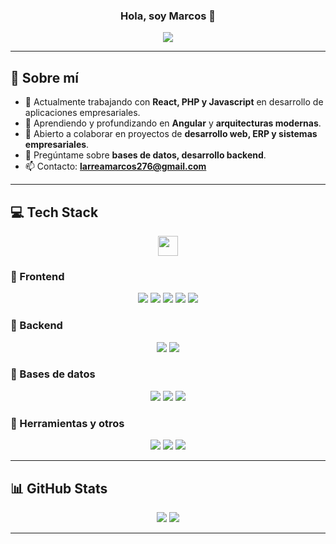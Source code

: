 <h3 align="center">
  Hola, soy Marcos 👋
</h3>

<p align="center">
  <a href="https://github.com/MarcosBarrios"><img src="https://readme-typing-svg.herokuapp.com?color=%2336BCF7&center=true&vCenter=true&lines=Desarrollador+Fullstack;Apasionado+por+la+tecnología;Siempre+aprendiendo+y+creciendo"></a>
</p>

---

## 💫 Sobre mí  
- 🔭 Actualmente trabajando con **React, PHP y Javascript** en desarrollo de aplicaciones empresariales.  
- 🌱 Aprendiendo y profundizando en **Angular** y **arquitecturas modernas**.  
- 👯 Abierto a colaborar en proyectos de **desarrollo web, ERP y sistemas empresariales**.  
- 💬 Pregúntame sobre **bases de datos, desarrollo backend**.  
- 📫 Contacto: **larreamarcos276@gmail.com**  

---

## 💻 Tech Stack  
<div align="center">
  <img src="https://media2.giphy.com/media/QssGEmpkyEOhBCb7e1/giphy.gif" width="32px">  
</div>

### 🔹 Frontend  
<div align="center">  
  <img src="https://img.shields.io/badge/react-%2320232a.svg?style=for-the-badge&logo=react&logoColor=%2361DAFB"/>  
  <img src="https://img.shields.io/badge/angular-%23DD0031.svg?style=for-the-badge&logo=angular&logoColor=white"/>  
  <img src="https://img.shields.io/badge/javascript-%23323330.svg?style=for-the-badge&logo=javascript&logoColor=%23F7DF1E"/>  
  <img src="https://img.shields.io/badge/html5-%23E34F26.svg?style=for-the-badge&logo=html5&logoColor=white"/>  
  <img src="https://img.shields.io/badge/css3-%231572B6.svg?style=for-the-badge&logo=css3&logoColor=white"/>  
</div>  

### 🔹 Backend  
<div align="center">  
  <img src="https://img.shields.io/badge/php-%23777BB4.svg?style=for-the-badge&logo=php&logoColor=white"/>  
  <img src="https://img.shields.io/badge/node.js-6DA55F?style=for-the-badge&logo=node.js&logoColor=white"/>  
</div>  

### 🔹 Bases de datos  
<div align="center">  
  <img src="https://img.shields.io/badge/Oracle-F80000?style=for-the-badge&logo=oracle&logoColor=white"/>  
  <img src="https://img.shields.io/badge/mysql-%2300f.svg?style=for-the-badge&logo=mysql&logoColor=white"/>  
  <img src="https://img.shields.io/badge/postgresql-%23316192.svg?style=for-the-badge&logo=postgresql&logoColor=white"/>  
</div>  

### 🔹 Herramientas y otros  
<div align="center">  
  <img src="https://img.shields.io/badge/git-%23F05033.svg?style=for-the-badge&logo=git&logoColor=white"/>  
  <img src="https://img.shields.io/badge/github-%23121011.svg?style=for-the-badge&logo=github&logoColor=white"/>  
  <img src="https://img.shields.io/badge/yarn-%232C8EBB.svg?style=for-the-badge&logo=yarn&logoColor=white"/>  
</div>  

---

## 📊 GitHub Stats  
<div align="center">  
  <img src="https://github-readme-stats.vercel.app/api?username=MarcosBarrios&show_icons=true&theme=tokyonight"/>  
  <img src="https://github-readme-streak-stats.herokuapp.com/?user=MarcosBarrios&theme=tokyonight"/>  
</div>  

---
